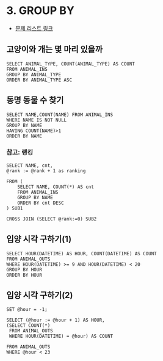 # 3. GROUP BY

* [문제 리스트 링크](https://programmers.co.kr/learn/courses/30/parts/17044)



## 고양이와 개는 몇 마리 있을까

``` mysql
SELECT ANIMAL_TYPE, COUNT(ANIMAL_TYPE) AS COUNT
FROM ANIMAL_INS
GROUP BY ANIMAL_TYPE
ORDER BY ANIMAL_TYPE ASC
```



## 동명 동물 수 찾기

``` mysql
SELECT NAME,COUNT(NAME) FROM ANIMAL_INS
WHERE NAME IS NOT NULL
GROUP BY NAME
HAVING COUNT(NAME)>1
ORDER BY NAME
```

### 참고: 랭킹

```mysql
SELECT NAME, cnt,
@rank := @rank + 1 as ranking

FROM (
    SELECT NAME, COUNT(*) AS cnt
    FROM ANIMAL_INS
    GROUP BY NAME
    ORDER BY cnt DESC
) SUB1

CROSS JOIN (SELECT @rank:=0) SUB2
```



## 입양 시각 구하기(1)

```mysql
SELECT HOUR(DATETIME) AS HOUR, COUNT(DATETIME) AS COUNT
FROM ANIMAL_OUTS
WHERE HOUR(DATETIME) >= 9 AND HOUR(DATETIME) < 20
GROUP BY HOUR
ORDER BY HOUR
```



## 입양 시각 구하기(2)

```mysql
SET @hour = -1;

SELECT (@hour := @hour + 1) AS HOUR,
(SELECT COUNT(*)
 FROM ANIMAL_OUTS
 WHERE HOUR(DATETIME) = @hour) AS COUNT
 
FROM ANIMAL_OUTS
WHERE @hour < 23
```

